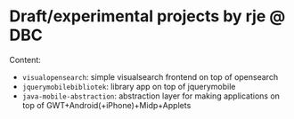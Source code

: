 # Draft/experimental projects by rje @ DBC

Content:
- `visualopensearch`: simple visualsearch frontend on top of opensearch
- `jquerymobilebibliotek`: library app on top of jquerymobile
- `java-mobile-abstraction`: abstraction layer for making applications on top of GWT+Android(+iPhone)+Midp+Applets
